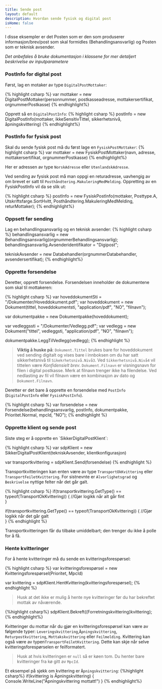 ```yaml
---
title: Sende post
layout: default
description: Hvordan sende fysisk og digital post
isHome: false
---
```


I disse eksempler er det Posten som er den som produserer informasjon/brev/post som skal formidles (Behandlingsansvarlig) og Posten som er teknisk avsender.

_Det anbefales å bruke dokumentasjon i klassene for mer detaljert beskrivelse av inputparametere_ 

<h3 id="postinfodigital">PostInfo for digital post</h3>

Først, lag en motaker av type `DigitalPostMottaker`:

{% highlight csharp %}
var mottaker = new DigitalPostMottaker(personnummer, postkasseadresse, mottakersertifikat, orgnummerPostkasse)
{% endhighlight%}

Opprett så en `DigitalPostInfo`:
{% highlight csharp %}
postInfo = new DigitalPostInfo(mottaker, ikkeSensitivTittel, sikkerhetsnivå, åpningskvittering)
{% endhighlight%}

<h3 id="postinfofysisk">PostInfo for fysisk post</h3>

Skal du sende fysisk post må du først lage en `FysiskPostMottaker`:
{% highlight csharp %}
var mottaker = new FysiskPostMottaker(navn, adresse, mottakersertifikat, orgnummerPostkasse)
{% endhighlight%}

Her er adressen av type `NorskAdresse` eller `UtenlandskAdresse`.

Ved sending av fysisk post må man oppgi en returadresse, uavhengig av om brevet er satt til `Posthåndtering.MakuleringMedMelding`. Oppretting av en FysiskPostInfo vil da se slik ut:

{% highlight csharp %}
postInfo = new FysiskPostInfo(mottaker, Posttype.A, Utskriftsfarge.SortHvitt, Posthåndtering.MakuleringMedMelding, returMottaker);
{% endhighlight%}

<h3 id="oppsettfoersending">Oppsett før sending</h3>

Lag en behandlingsansvarlig og en teknisk avsender:
{% highlight csharp %}
behandlingsansvarlig = new Behandlingsansvarlig(orgnummerBehandlingsansvarlig);
behandlingsansvarlig.Avsenderidentifikator = "Digipost";

tekniskAvsender = new Databehandler(orgnummerDatabehandler, avsendersertifikat);
{% endhighlight%}

<h3 id="oppretteforsendelse">Opprette forsendelse</h3>
Deretter, opprett forsendelse. Forsendelsen inneholder de dokumentene som skal til mottakeren:

{% highlight csharp %}
var hoveddokumentSti = "/Dokumenter/Hoveddokument.pdf";
var hoveddokument = new Dokument(tittel, hoveddokumentsti, "application/pdf", "NO", "filnavn");

var dokumentpakke = new Dokumentpakke(hoveddokument);

var vedleggssti = "/Dokumenter/Vedlegg.pdf";
var vedlegg = new Dokument("tittel", vedleggsti, "application/pdf", "NO", "filnavn");

dokumentpakke.LeggTilVedlegg(vedlegg);
{% endhighlight %}

<blockquote>
	<b>Viktig å huske på</b>: <code>Dokument.Tittel</code> brukes bare for hoveddokument ved sending digitalt og vises bare i innboksen om du har satt sikkerhetsnivå til <code>Sikekrhetsnivå.Nivå3</code>. Ved <code>Sikkerhetsnivå.Nivå4</code> vil tittelen være <i>Konfidensielt brev</i>.
	<code>Dokument.Filnavn</code> er visningsnavn for filen i digital postkasse. Merk at filnavn trenger ikke ha filendelse. Ved nedlasting av fil vil filnavn være en kombinasjon av dato og <code>Dokument.Filnavn</code>. 
</blockquote>


Deretter er det bare å opprette en forsendelse med `PostInfo` (`DigitalPostInfo` eller `FysiskPostInfo`). 

{% highlight csharp %}
var forsendelse = new Forsendelse(behandlingsansvarlig, postInfo, dokumentpakke, Prioritet.Normal, mpcId, "NO");
{% endhighlight %}

<h3 id="opprettKlient">Opprette klient og sende post </h3>
Siste steg er å opprette en `SikkerDigitalPostKlient`:

{% highlight csharp %}
var sdpKlient = new SikkerDigitalPostKlient(tekniskAvsender, klientkonfigurasjon)

var transportkvittering = sdpKlient.Send(forsendelse)
{% endhighlight %}

Transportkvitteringen kan enten være av type `TransportOkKvittering` eller `TransportFeiletKvittering`. For sistnevnte er `Alvorlighetsgrad` og `Beskrivelse` nyttige felter når det går galt.

{% highlight csharp %}
if(transportkvittering.GetType() == typeof(TransportOkKvittering))
{
	//Gjør logikk når alt går fint	
}

if(transportkvittering.GetType() == typeof(TransportOkKvittering))
{
	//Gjør logikk når det går galt	
}
{% endhighlight %}

Transportkvitteringen får du tilbake umiddelbart; den trenger du ikke å polle for å få. 

<h3 id="henteKvitteringer"> Hente kvitteringer</h3>
For å hente kvitteringer må du sende en kvitteringsforespørsel:

{% highlight csharp %}
var kvitteringsforespørsel = new Kvitteringsforespørsel(Prioritet, MpcId)

var kvittering = sdpKlient.HentKvittering(kvitteringsforespørsel);
{% endhighlight %}

<blockquote>
Husk at det ikke er mulig å hente nye kvitteringer før du har bekreftet mottak av nåværende.
</blockquote>

{%highlight csharp%}
sdpKlient.Bekreft((Forretningskvittering)kvittering);
{% endhighlight%}

Kvitteringer du mottar når du gjør en kvitteringsforespørsel kan være av følgende typer: `Leveringskvittering`,`Åpningskvittering`, `Returpostkvittering`, `Mottakskvittering` eller `Feilmelding`. Kvittering kan også være av typen`TransportFeiletKvittering`. Dette kan skje når selve kvitteringsforespørselen er feilformatert.

<blockquote>
Husk at hvis kvitteringen er <code>null</code> så er køen tom. Du henter bare kvitteringer fra kø gitt av <code>MpcId</code>.
</blockquote>

Et eksempel på sjekk om kvittering er `Åpningskvittering`:
{%highlight csharp%}
if(kvittering is Åpningskvittering)
{
	Console.WriteLine("Åpningskvittering mottatt!")
}
{% endhighlight%}

